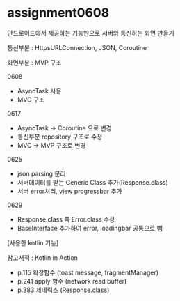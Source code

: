 # assignment0608
안드로이드에서 제공하는 기능만으로 서버와 통신하는 화면 만들기

통신부분 : HttpsURLConnection, JSON, Coroutine

화면부분 : MVP 구조


0608
- AsyncTask 사용
- MVC 구조

0617
- AsyncTask → Coroutine 으로 변경
- 통신부분 repository 구조로 수정
- MVC → MVP 구조로 변경

0625
- json parsing 분리
- 서버데이터를 받는 Generic Class 추가(Response.class)
- 서버 error처리, view progressbar 추가

0629
- Response.class 쪽 Error.class 수정
- BaseInterface 추가하여 error, loadingbar 공통으로 뺌



[사용한 kotlin 기능] 

참고서적 : Kotlin in Action

- p.115 확장함수 (toast message, fragmentManager)
- p.241 apply 함수 (network read buffer)
- p.383 제네릭스 (Response.class)
